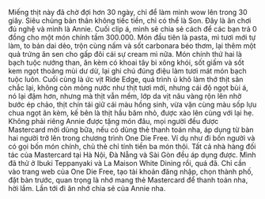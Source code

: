 Miếng thịt này đã chờ đợi hơn 30 ngày, chỉ để làm mình wow lên trong 30 giây. Siêu chủng bản thân không tiếc tiền, chỉ có thể là Son. Đây là ăn chơi đủ nghệ và mình là Annie. Cuối clip á, mình sẽ chia sẻ cách để các bạn trả 0 đồng cho một món chính tầm 300.000. Món đầu tiên là pasta, mì tươi mới tự làm, to bản dai dẻo, trộn cùng nấm và sốt carbonara béo thơm, lại thêm một quả trứng ăn sen cho gấp đôi cái sự cream mì nữa. Món chính thứ hai là bạch tuộc nướng than, ăn kèm có khoai tây bi xông khói, sốt giấm và sốt kem ngọt thoảng mùi dư dừ, lại ghi chú đúng điệu làm tươi mát món bạch tuộc luôn. Cuối cùng là ức vịt Ride Edge, quá trình ủ khô làm thớ thịt săn chắc lại, không còn mỏng nước như thịt tươi mới, nhưng cái độ ngọt bùi á, nó lại đậm hơn, nhưng mà thịt vẫn mềm, lớp da vịt nâu vàng rộn lên nhờ bước ép chảo, thịt chín tái giữ cái màu hồng sinh, vừa vặn cùng màu sốp lựu chua ngọt ăn kèm, kế bên là thịt hầu băm nhỏ, được xào lên cùng với lại hẹ. Không phải riêng Annie được tặng món đâu, mọi người đều được Mastercard mời dùng bữa, nếu có dùng thẻ thanh toán nha, áp dụng từ bàn hai người trở lên trong chương trình One Die Free. Ví dụ như đi bốn người và có gọi bốn món chính, chủ thẻ chỉ tính tiền ba món thôi. Tất cả nhà hàng đối tác của Mastercard tại Hà Nội, Đà Nẵng và Sài Gòn đều áp dụng được. Mình đã thử ở Ibuki Teppanyaki và La Maison White Dining rồi, quá đã. Chỉ cần vào trang web của One Die Free, tạo tài khoản đăng nhập, chọn thành phố, đặt bàn trước, quan trọng là nhớ mang thẻ Mastercard để thanh toán nha, hời lắm. Lần tới đi ăn nhớ chia sẻ của Annie nha.